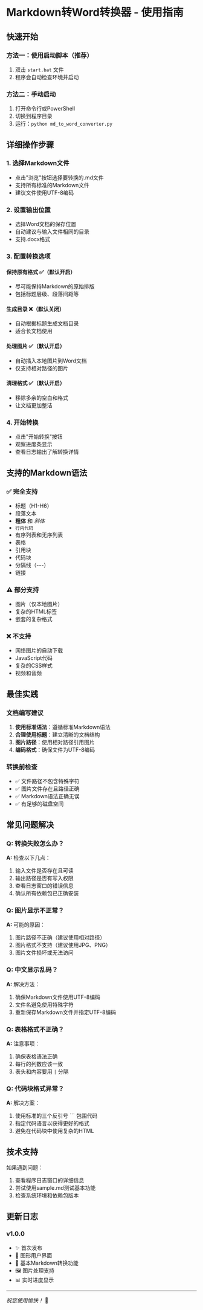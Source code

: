 # Markdown转Word转换器 - 使用指南

## 快速开始

### 方法一：使用启动脚本（推荐）
1. 双击 `start.bat` 文件
2. 程序会自动检查环境并启动

### 方法二：手动启动
1. 打开命令行或PowerShell
2. 切换到程序目录
3. 运行：`python md_to_word_converter.py`

## 详细操作步骤

### 1. 选择Markdown文件
- 点击"浏览"按钮选择要转换的.md文件
- 支持所有标准的Markdown文件
- 建议文件使用UTF-8编码

### 2. 设置输出位置
- 选择Word文档的保存位置
- 自动建议与输入文件相同的目录
- 支持.docx格式

### 3. 配置转换选项

#### 保持原有格式 ✅（默认开启）
- 尽可能保持Markdown的原始排版
- 包括标题层级、段落间距等

#### 生成目录 ❌（默认关闭）
- 自动根据标题生成文档目录
- 适合长文档使用

#### 处理图片 ✅（默认开启）
- 自动插入本地图片到Word文档
- 仅支持相对路径的图片

#### 清理格式 ✅（默认开启）
- 移除多余的空白和格式
- 让文档更加整洁

### 4. 开始转换
- 点击"开始转换"按钮
- 观察进度条显示
- 查看日志输出了解转换详情

## 支持的Markdown语法

### ✅ 完全支持
- 标题（H1-H6）
- 段落文本
- **粗体** 和 *斜体*
- `行内代码`
- 有序列表和无序列表
- 表格
- 引用块
- 代码块
- 分隔线（---）
- 链接

### ⚠️ 部分支持
- 图片（仅本地图片）
- 复杂的HTML标签
- 嵌套的复杂格式

### ❌ 不支持
- 网络图片的自动下载
- JavaScript代码
- 复杂的CSS样式
- 视频和音频

## 最佳实践

### 文档编写建议
1. **使用标准语法**：遵循标准Markdown语法
2. **合理使用标题**：建立清晰的文档结构
3. **图片路径**：使用相对路径引用图片
4. **编码格式**：确保文件为UTF-8编码

### 转换前检查
- ✅ 文件路径不包含特殊字符
- ✅ 图片文件存在且路径正确
- ✅ Markdown语法正确无误
- ✅ 有足够的磁盘空间

## 常见问题解决

### Q: 转换失败怎么办？
**A:** 检查以下几点：
1. 输入文件是否存在且可读
2. 输出路径是否有写入权限
3. 查看日志窗口的错误信息
4. 确认所有依赖包已正确安装

### Q: 图片显示不正常？
**A:** 可能的原因：
1. 图片路径不正确（建议使用相对路径）
2. 图片格式不支持（建议使用JPG、PNG）
3. 图片文件损坏或无法访问

### Q: 中文显示乱码？
**A:** 解决方法：
1. 确保Markdown文件使用UTF-8编码
2. 文件名避免使用特殊字符
3. 重新保存Markdown文件并指定UTF-8编码

### Q: 表格格式不正确？
**A:** 注意事项：
1. 确保表格语法正确
2. 每行的列数应该一致
3. 表头和内容要用 `|` 分隔

### Q: 代码块格式异常？
**A:** 解决方案：
1. 使用标准的三个反引号 ``` 包围代码
2. 指定代码语言以获得更好的格式
3. 避免在代码块中使用复杂的HTML

## 技术支持

如果遇到问题：
1. 查看程序日志窗口的详细信息
2. 尝试使用sample.md测试基本功能
3. 检查系统环境和依赖包版本

## 更新日志

### v1.0.0
- ✨ 首次发布
- 🎨 图形用户界面
- 📄 基本Markdown转换功能
- 🖼️ 图片处理支持
- 📊 实时进度显示

---

*祝您使用愉快！* 🎉
